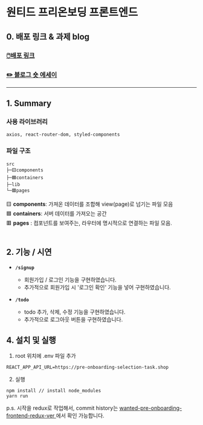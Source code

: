# **원티드 프리온보딩 프론트엔드**

## **0. 배포 링크 & 과제 blog**

### <a href="https://seoh-my-to-do-app.vercel.app/" target="_blank"> **🖱️배포 링크** </a>
### <a href="https://seo0h.tistory.com/18" target="_blank"> **✏️ 블로그 숏 에세이** </a>
<hr/>

## **1. Summary**

### **사용 라이브러리**

```
axios, react-router-dom, styled-components
```

### **파일 구조**

```
src
├─🟨components
├─🟦containers
├─lib
└─🟥pages
```
🟨 **components**: 가져온 데이터를 조합해 view(page)로 넘기는 파일 모음 <br/>
🟦 **containers**: 서버 데이터를 가져오는 공간 <br/>
🟥 **pages** : 컴포넌트를 보여주는, 라우터에 명시적으로 연결하는 파일 모음.
<br/>
<br/>

## **2. 기능 / 시연**

- **`/signup`**
  - 회원가입 / 로그인 기능을 구현하였습니다.
  - 추가적으로 회원가입 시 '로그인 확인' 기능을 넣어 구현하였습니다. 

- **`/todo`**
  - todo 추가, 삭제, 수정 기능을 구현하였습니다.
  - 추가적으로 로그아웃 버튼을 구현하였습니다.

## **4. 설치 및 실행**

1. root 위치에 .env 파일 추가
```
REACT_APP_API_URL=https://pre-onboarding-selection-task.shop
```
2. 실행
```
npm install // install node_modules
yarn run
```

p.s. 시작을 redux로 작업해서, commit history는 <a href="https://github.com/Seo0H/wanted-pre-onboarding-frontend-redux-ver" target="_blank"> 
wanted-pre-onboarding-frontend-redux-ver </a> 에서 확인 가능합니다.
